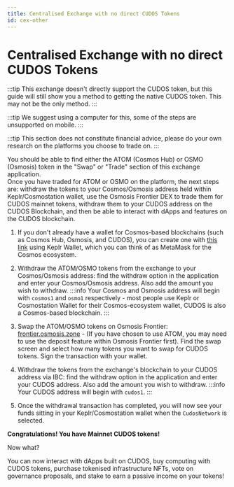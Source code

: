 ```yaml
---
title: Centralised Exchange with no direct CUDOS Tokens
id: cex-other
---
```

# Centralised Exchange with no direct CUDOS Tokens
:::tip
This exchange doesn't directly support the CUDOS token, but this guide will still show you a method to getting the native CUDOS token. This may not be the only method.
:::

:::tip
We suggest using a computer for this, some of the steps are unsupported on mobile.
:::

:::tip
This section does not constitute financial advice, please do your own research on the platforms you choose to trade on.
:::

You should be able to find either the ATOM (Cosmos Hub) or OSMO (Osmosis) token in the "Swap" or "Trade" section of this exchange application.  
Once you have traded for ATOM or OSMO on the platform, the next steps are: withdraw the tokens to your Cosmos/Osmosis address held within Keplr/Cosmostation wallet, use the Osmosis Frontier DEX to trade them for CUDOS mainnet tokens, withdraw them to your CUDOS address on the CUDOS Blockchain, and then be able to interact with dApps and features on the CUDOS blockchain.

1. If you don't already have a wallet for Cosmos-based blockchains (such as Cosmos Hub, Osmosis, and CUDOS), you can create one with [this link](../../learn/concepts/wallets/keplr-create.md) using Keplr Wallet, which you can think of as MetaMask for the Cosmos ecosystem.

2. Withdraw the ATOM/OSMO tokens from the exchange to your Cosmos/Osmosis address: find the withdraw option in the application and enter your Cosmos/Osmosis address. Also add the amount you wish to withdraw.
:::info
Your Cosmos and Osmosis address will begin with `cosmos1` and `osmo1` respectively - most people use Keplr or Cosmostation Wallet for their Cosmos-ecosystem wallet, CUDOS is also a Cosmos-based blockchain.
:::

3. Swap the ATOM/OSMO tokens on Osmosis Frontier: [frontier.osmosis.zone](https://frontier.osmosis.zone/) - (If you have chosen to use ATOM, you may need to use the deposit feature within Osmosis Frontier first). Find the swap screen and select how many tokens you want to swap for CUDOS tokens. Sign the transaction with your wallet.  

4. Withdraw the tokens from the exchange's blockchain to your CUDOS address via IBC: find the withdraw option in the application and enter your CUDOS address. Also add the amount you wish to withdraw.
:::info
Your CUDOS address will begin with `cudos1`.
:::

5. Once the withdrawal transaction has completed, you will now see your funds sitting in your Keplr/Cosmostation wallet when the `CudosNetwork` is selected.


**Congratulations! You have Mainnet CUDOS tokens!**

Now what?

You can now interact with dApps built on CUDOS, buy computing with CUDOS tokens, purchase tokenised infrastructure NFTs, vote on governance proposals, and stake to earn a passive income on your tokens!